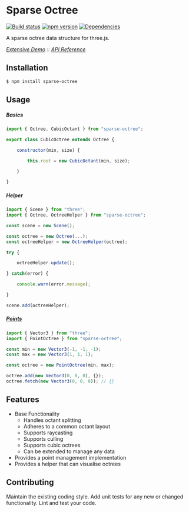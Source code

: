 # Sparse Octree
[![Build status](https://travis-ci.org/vanruesc/sparse-octree.svg?branch=master)](https://travis-ci.org/vanruesc/sparse-octree) 
[![npm version](https://badge.fury.io/js/sparse-octree.svg)](http://badge.fury.io/js/sparse-octree) 
[![Dependencies](https://david-dm.org/vanruesc/sparse-octree.svg?branch=master)](https://david-dm.org/vanruesc/sparse-octree)

A sparse octree data structure for three.js.  

*[Extensive Demo](http://vanruesc.github.io/sparse-octree/public/index.html) ::
[API Reference](http://vanruesc.github.io/sparse-octree/docs)*


## Installation

```sh
$ npm install sparse-octree
``` 


## Usage

##### Basics

```javascript
import { Octree, CubicOctant } from "sparse-octree";

export class CubicOctree extends Octree {

	constructor(min, size) {

		this.root = new CubicOctant(min, size);

	}

}
```

##### Helper

```javascript
import { Scene } from "three";
import { Octree, OctreeHelper } from "sparse-octree";

const scene = new Scene();

const octree = new Octree(...);
const octreeHelper = new OctreeHelper(octree);

try {

	octreeHelper.update();

} catch(error) {

	console.warn(error.message);

}

scene.add(octreeHelper);
```

##### [Points](https://jsfiddle.net/py89hgn3/2/)

```javascript
import { Vector3 } from "three";
import { PointOctree } from "sparse-octree";

const min = new Vector3(-1, -1, -1);
const max = new Vector3(1, 1, 1);

const octree = new PointOctree(min, max);

octree.add(new Vector3(0, 0, 0), {});
octree.fetch(new Vector3(0, 0, 0)); // {}
```


## Features

- Base Functionality
  - Handles octant splitting
  - Adheres to a common octant layout
  - Supports raycasting
  - Supports culling
  - Supports cubic octrees
  - Can be extended to manage any data
- Provides a point management implementation
- Provides a helper that can visualise octrees


## Contributing

Maintain the existing coding style. Add unit tests for any new or changed functionality. Lint and test your code.
